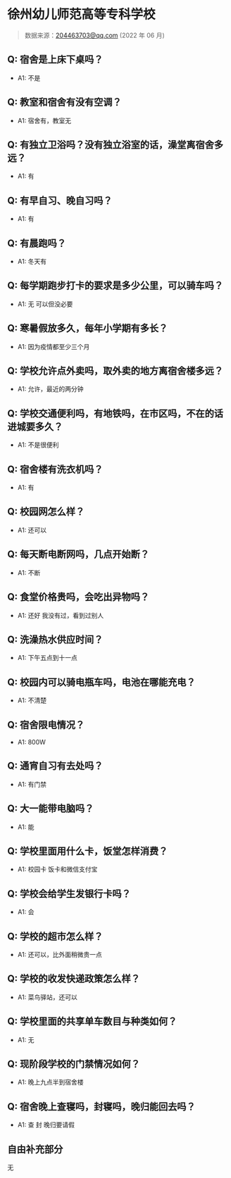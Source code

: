 # 徐州幼儿师范高等专科学校

> 数据来源：204463703@qq.com (2022 年 06 月)

## Q: 宿舍是上床下桌吗？

- A1: 不是

## Q: 教室和宿舍有没有空调？

- A1: 宿舍有，教室无

## Q: 有独立卫浴吗？没有独立浴室的话，澡堂离宿舍多远？

- A1: 有

## Q: 有早自习、晚自习吗？

- A1: 有

## Q: 有晨跑吗？

- A1: 冬天有

## Q: 每学期跑步打卡的要求是多少公里，可以骑车吗？

- A1: 无 可以但没必要

## Q: 寒暑假放多久，每年小学期有多长？

- A1: 因为疫情都至少三个月

## Q: 学校允许点外卖吗，取外卖的地方离宿舍楼多远？

- A1: 允许，最近的两分钟

## Q: 学校交通便利吗，有地铁吗，在市区吗，不在的话进城要多久？

- A1: 不是很便利

## Q: 宿舍楼有洗衣机吗？

- A1: 有

## Q: 校园网怎么样？

- A1: 还可以

## Q: 每天断电断网吗，几点开始断？

- A1: 不断

## Q: 食堂价格贵吗，会吃出异物吗？

- A1: 还好 我没有过，看到过别人

## Q: 洗澡热水供应时间？

- A1: 下午五点到十一点

## Q: 校园内可以骑电瓶车吗，电池在哪能充电？

- A1: 不清楚

## Q: 宿舍限电情况？

- A1: 800W

## Q: 通宵自习有去处吗？

- A1: 有门禁

## Q: 大一能带电脑吗？

- A1: 能

## Q: 学校里面用什么卡，饭堂怎样消费？

- A1: 校园卡   饭卡和微信支付宝

## Q: 学校会给学生发银行卡吗？

- A1: 会

## Q: 学校的超市怎么样？

- A1: 还可以，比外面稍微贵一点

## Q: 学校的收发快递政策怎么样？

- A1: 菜鸟驿站，还可以

## Q: 学校里面的共享单车数目与种类如何？

- A1: 无

## Q: 现阶段学校的门禁情况如何？

- A1: 晚上九点半到宿舍楼

## Q: 宿舍晚上查寝吗，封寝吗，晚归能回去吗？

- A1: 查 封 晚归要请假

## 自由补充部分

无